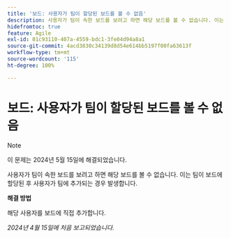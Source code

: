 ```yaml
---
title: '보드: 사용자가 팀이 할당된 보드를 볼 수 없음'
description: 사용자가 팀이 속한 보드를 보려고 하면 해당 보드를 볼 수 없습니다. 이는 팀이 보드에 할당된 후 사용자가 팀에 추가되는 경우 발생합니다.
hidefromtoc: true
feature: Agile
exl-id: 01c93110-407a-4559-bdc1-3fe04d94a8a1
source-git-commit: 4acd3830c34139d8d54e614bb5197f00fa63613f
workflow-type: tm+mt
source-wordcount: '115'
ht-degree: 100%

---
```


# 보드: 사용자가 팀이 할당된 보드를 볼 수 없음

>[!NOTE]
>
>이 문제는 2024년 5월 15일에 해결되었습니다.

사용자가 팀이 속한 보드를 보려고 하면 해당 보드를 볼 수 없습니다. 이는 팀이 보드에 할당된 후 사용자가 팀에 추가되는 경우 발생합니다.

**해결 방법**

해당 사용자를 보드에 직접 추가합니다.

_2024년 4월 15일에 처음 보고되었습니다._
